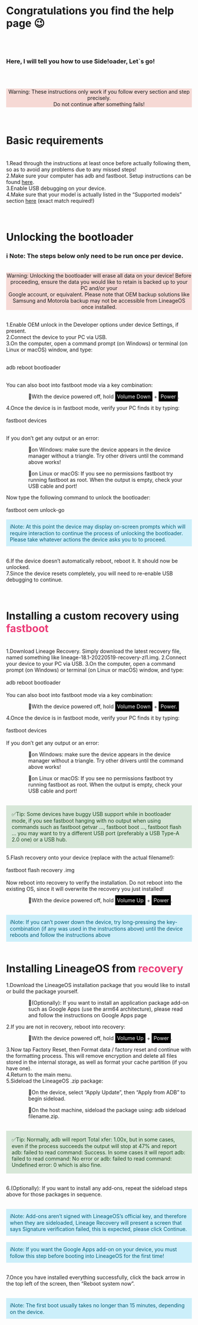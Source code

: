 # Congratulations you find the help page 😉
<br/><br/>

### Here, I will tell you how to use Side!oader, Let`s go!
<br/><br/>
<div style="background-color:#f6d9d5;text-align:center;">
Warning: These instructions only work if you follow every section and step precisely.<br/>
Do not continue after something fails!
</div>
<br/><br/>

# Basic requirements
<br/>
1.Read through the instructions at least once before actually following them, so as to avoid any problems due to any missed steps!<br/>
2.Make sure your computer has adb and fastboot. Setup instructions can be found <a href="#">here</a>.<br/>
3.Enable USB debugging on your device.<br/>
4.Make sure that your model is actually listed in the “Supported models” section <a href="#">here</a> (exact match required!)<br/>
<br/><br/>

# Unlocking the bootloader
### ℹ️ Note: The steps below only need to be run once per device.
<br/>
<div style="background-color:#f6d9d5;text-align:center;font-size:14px;">
Warning: Unlocking the bootloader will erase all data on your device! Before proceeding, ensure the data you would like to retain is backed up to your PC and/or your <br/>
Google account, or equivalent. Please note that OEM backup solutions like Samsung and Motorola backup may not be accessible from LineageOS once installed.
</div>
<br/>

1.Enable OEM unlock in the Developer options under device Settings, if present.  
2.Connect the device to your PC via USB.  
3.On the computer, open a command prompt (on Windows) or terminal (on Linux or macOS) window, and type:  
<br/>
<div class="codes">adb reboot bootloader</div>
<br/>

You can also boot into fastboot mode via a key combination:  
<p style="margin-left:60px;">🔅With the device powered off, hold <span style="background-color:black;color:white;padding:5px">Volume Down</span> + <span style="background-color:black;color:white;padding:5px">Power</span>.</p>
4.Once the device is in fastboot mode, verify your PC finds it by typing:
<br/><br/>
<div class="codes">fastboot devices</div>
<br/>

If you don’t get any output or an error:  
<p style="margin-left:60px;">🔅on Windows: make sure the device appears in the device manager without a triangle. Try other drivers until the command above works!</p>
<p style="margin-left:60px;">🔅on Linux or macOS: If you see no permissions fastboot try running fastboot as root. When the output is empty, check your USB cable and port!</p>
Now type the following command to unlock the bootloader:
<br/><br/>
<div class="codes">fastboot oem unlock-go</div>
<br/>
<div style="color: #005c77;background-color: #cceffa;padding:10px;">ℹ️Note: At this point the device may display on-screen prompts which will require interaction to continue the process of unlocking the bootloader. Please take whatever actions the device asks you to to proceed.</div>
<br/>

6.If the device doesn’t automatically reboot, reboot it. It should now be unlocked.  
7.Since the device resets completely, you will need to re-enable USB debugging to continue.  
<br/><br/>

# Installing a custom recovery using <span style="color:#ec3b77;">fastboot</span>  
<br/>
1.Download Lineage Recovery. Simply download the latest recovery file, named something like lineage-18.1-20220519-recovery-zl1.img.
2.Connect your device to your PC via USB.
3.On the computer, open a command prompt (on Windows) or terminal (on Linux or macOS) window, and type:
<br/><br/>
<div class="codes">adb reboot bootloader</div>
<br/>
You can also boot into fastboot mode via a key combination:
<p style="margin-left:60px;">🔅With the device powered off, hold <span style="background-color:black;color:white;padding:5px">Volume Down</span> + <span style="background-color:black;color:white;padding:5px">Power.</span></p>
4.Once the device is in fastboot mode, verify your PC finds it by typing:
<br/><br/>
<div class="codes">fastboot devices</div>
<br/>
If you don’t get any output or an error:
<p style="margin-left:60px;">🔅on Windows: make sure the device appears in the device manager without a triangle. Try other drivers until the command above works!</p>
<p style="margin-left:60px;">🔅on Linux or macOS: If you see no permissions fastboot try running fastboot as root. When the output is empty, check your USB cable and port!</p>
<br/>
<div style="color: #1d451f;background-color: #d7e7d8;padding:15px;">✅Tip: Some devices have buggy USB support while in bootloader mode, if you see fastboot hanging with no output when using commands such as fastboot getvar ..., fastboot boot ..., fastboot flash ... you may want to try a different USB port (preferably a USB Type-A 2.0 one) or a USB hub.</div>
<br/>
5.Flash recovery onto your device (replace <recovery_filename> with the actual filename!):
<br/><br/>
<div class="codes">fastboot flash recovery <recovery_filename>.img</div>
<br/>
    Now reboot into recovery to verify the installation. Do not reboot into the existing OS, since it will overwrite the recovery you just installed!
<p style="margin-left:60px;">🔅With the device powered off, hold <span style="background-color:black;color:white;padding:5px">Volume Up</span> + <span style="background-color:black;color:white;padding:5px">Power</span>.</p>
<br/>
<div style="color: #005c77;background-color: #cceffa;padding:10px;">ℹ️Note: If you can’t power down the device, try long-pressing the key-combination (if any was used in the instructions above) until the device reboots and follow the instructions above</div>
<br/>

# Installing LineageOS from <span style="color:#ec3b77;">recovery</span>

1.Download the LineageOS installation package that you would like to install or build the package yourself.
<p style="margin-left:60px;">🔅(Optionally): If you want to install an application package add-on such as Google Apps (use the arm64 architecture), please read and follow the instructions on Google Apps page</p>

2.If you are not in recovery, reboot into recovery:  
<p style="margin-left:60px;">🔅With the device powered off, hold <span style="background-color:black;color:white;padding:5px">Volume Up</span> + <span style="background-color:black;color:white;padding:5px">Power</span>.</p>

3.Now tap Factory Reset, then Format data / factory reset and continue with the formatting process. This will remove encryption and delete all files stored in the internal storage, as well as format your cache partition (if you have one).  
4.Return to the main menu.  
5.Sideload the LineageOS .zip package:
<p style="margin-left:60px;">🔅On the device, select “Apply Update”, then “Apply from ADB” to begin sideload.</p>
<p style="margin-left:60px;">🔅On the host machine, sideload the package using: adb sideload filename.zip.</p>
</br>
<div style="color: #1d451f;background-color: #d7e7d8;padding:15px;">✅Tip: Normally, adb will report Total xfer: 1.00x, but in some cases, even if the process succeeds the output will stop at 47% and report adb: failed to read command: Success. In some cases it will report adb: failed to read command: No error or adb: failed to read command: Undefined error: 0 which is also fine.</div>
</br>

6.(Optionally): If you want to install any add-ons, repeat the sideload steps above for those packages in sequence.

</br>
<div style="color: #005c77;background-color: #cceffa;padding:10px;">ℹ️Note: Add-ons aren’t signed with LineageOS’s official key, and therefore when they are sideloaded, Lineage Recovery will present a screen that says Signature verification failed, this is expected, please click Continue.</div>
</br>
<div style="color: #005c77;background-color: #cceffa;padding:10px;">ℹ️Note: If you want the Google Apps add-on on your device, you must follow this step before booting into LineageOS for the first time!</div>
</br>

7.Once you have installed everything successfully, click the back arrow in the top left of the screen, then “Reboot system now”.

</br>
<div style="color: #005c77;background-color: #cceffa;padding:10px;">ℹ️Note: The first boot usually takes no longer than 15 minutes, depending on the device.</div>
</br>
